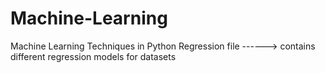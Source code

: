# Machine-Learning
Machine Learning Techniques in Python
Regression file ------> contains different regression models for datasets
